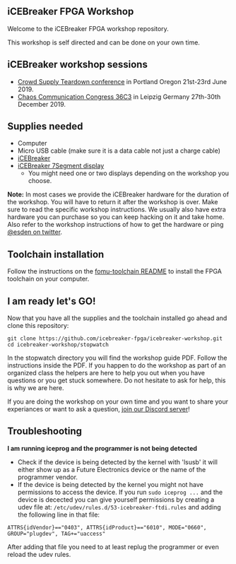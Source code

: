 ## iCEBreaker FPGA Workshop

Welcome to the iCEBreaker FPGA workshop repository.

This workshop is self directed and can be done on your own time.


## iCEBreaker workshop sessions

* [Crowd Supply Teardown conference](https://www.crowdsupply.com/teardown/portland-2019) in Portland Oregon 21st-23rd June 2019. 
* [Chaos Communication Congress 36C3](https://events.ccc.de/congress/2019/wiki/index.php/Session:ICEBreaker_FPGA_Workshop)
in Leipzig Germany 27th-30th December 2019.

## Supplies needed

* Computer
* Micro USB cable (make sure it is a data cable not just a charge cable)
* [iCEBreaker](https://1bitsquared.com/products/icebreaker)
* [iCEBreaker 7Segment display](https://1bitsquared.com/products/pmod-7-segment-display)
  * You might need one or two displays depending on the workshop you choose.

**Note:** In most cases we provide the iCEBreaker hardware for the duration of the
workshop. You will have to return it after the workshop is over. Make sure to
read the specific workshop instructions. We usually also have extra hardware
you can purchase so you can keep hacking on it and take home. Also refer to the
workshop instructions of how to get the hardware or ping [@esden on
twitter](https://twitter.com/esden).

## Toolchain installation

Follow the instructions on the [fomu-toolchain
README](https://github.com/im-tomu/fomu-toolchain) to install the FPGA
toolchain on your computer.

## I am ready let's GO!

Now that you have all the supplies and the toolchain installed go ahead and
clone this repository:

```
git clone https://github.com/icebreaker-fpga/icebreaker-workshop.git
cd icebreaker-workshop/stopwatch
```

In the stopwatch directory you will find the workshop guide PDF. Follow the
instructions inside the PDF. If you happen to do the workshop as part of an
organized class the helpers are here to help you out when you have questions or
you get stuck somewhere. Do not hesitate to ask for help, this is why we are
here.

If you are doing the workshop on your own time and you want to share your
experiances or want to ask a question, [join our Discord
server](https://1bitsquared.com/pages/chat)!

## Troubleshooting

**I am running iceprog and the programmer is not being detected**

* Check if the device is being detected by the kernel with 'lsusb' it will
  either show up as a Future Electronics device or the name of the programmer
  vendor.
* If the device is being detected by the kernel you might not have permissions
  to access the device. If you run `sudo iceprog ...` and the device is
  decected you can give yourself permissions by creating a udev file at:
  `/etc/udev/rules.d/53-icebreaker-ftdi.rules` and adding the following line in
  that file:
```
ATTRS{idVendor}=="0403", ATTRS{idProduct}=="6010", MODE="0660", GROUP="plugdev", TAG+="uaccess"
```
After adding that file you need to at least replug the programmer or even
reload the udev rules.
